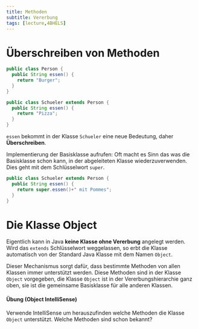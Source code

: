 ```yaml
---
title: Methoden
subtitle: Vererbung
tags: [lecture,4BHELS]
---
```




# Überschreiben von Methoden

```java
public class Person {
  public String essen() {
    return "Burger";
  }
}
```

```java
public class Schueler extends Person {
  public String essen() {
    return "Pizza";
  }
}
```

`essen` bekommt in der Klasse `Schueler` eine neue Bedeutung, daher **Überschreiben**.


Implementierung der Basisklasse aufrufen: Oft macht es Sinn das was die Basisklasse schon kann, in der abgeleiteten Klasse wiederzuverwenden. Dies geht mit dem Schlüsselwort `super`.

```java
public class Schueler extends Person {
  public String essen() {
    return super.essen()+" mit Pommes";
  }
}
```



# Die Klasse Object

Eigentlich kann in Java **keine Klasse ohne Vererbung** angelegt werden. Wird das `extends` Schlüsselwort weggelassen, so erbt die Klasse automatisch von der Standard Java Klasse mit dem Namen `Object`.

Dieser Mechanismus sorgt dafür, dass bestimmte Methoden von allen Klassen immer unterstützt werden.
Diese Methoden sind in der Klasse `Object` vorgegeben, die Klasse `Object` ist in der Vererbungshierarchie ganz oben, sie ist die gemeinsame Basisklasse für alle anderen Klassen.

#### Übung (Object IntelliSense)

Verwende IntelliSense um herauszufinden welche Methoden die Klasse `Object` unterstützt.
Welche Methoden sind schon bekannt?